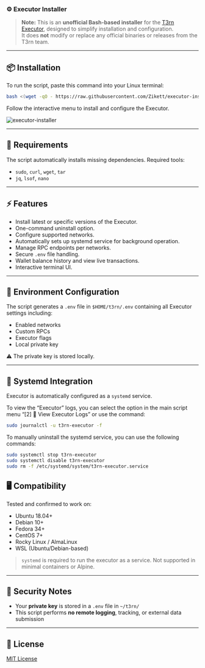 ### ⚙️ Executor Installer

> **Note:** This is an **unofficial Bash-based installer** for the [T3rn Executor](https://github.com/t3rn/executor-release), designed to simplify installation and configuration.  
> It does **not** modify or replace any official binaries or releases from the T3rn team.

---
## 📦 Installation

To run the script, paste this command into your Linux terminal:

```bash
bash <(wget -qO - https://raw.githubusercontent.com/Zikett/executor-installer/main/executor-installer.sh)
```

Follow the interactive menu to install and configure the Executor.

![executor-installer](https://github.com/user-attachments/assets/41749a37-1545-4d1c-9e65-6635c988822a)

---

## 🧪 Requirements

The script automatically installs missing dependencies. Required tools:

- `sudo`, `curl`, `wget`, `tar`
- `jq`, `lsof`, `nano`

---

## ⚡ Features

- Install latest or specific versions of the Executor.
- One-command uninstall option.
- Configure supported networks.
- Automatically sets up systemd service for background operation.
- Manage RPC endpoints per networks.
- Secure `.env` file handling.
- Wallet balance history and view live transactions.
- Interactive terminal UI.

---

## 📁 Environment Configuration

The script generates a `.env` file in `$HOME/t3rn/.env` containing all Executor settings including:

- Enabled networks
- Custom RPCs
- Executor flags
- Local private key

⚠️ The private key is stored locally.

---

## 📜 Systemd Integration

Executor is automatically configured as a `systemd` service.

To view the “Executor” logs, you can select the option in the main script menu “[2] 🔎 View Executor Logs” or use the command:

```bash
sudo journalctl -u t3rn-executor -f
```

To manually uninstall the systemd service, you can use the following commands:

```bash
sudo systemctl stop t3rn-executor
sudo systemctl disable t3rn-executor
sudo rm -f /etc/systemd/system/t3rn-executor.service
```
## 🖥️ Compatibility

Tested and confirmed to work on:

- Ubuntu 18.04+
- Debian 10+
- Fedora 34+
- CentOS 7+
- Rocky Linux / AlmaLinux
- WSL (Ubuntu/Debian-based)

> `systemd` is required to run the executor as a service. Not supported in minimal containers or Alpine.

---

## 🔐 Security Notes

- Your **private key** is stored in a `.env` file in `~/t3rn/`  
- This script performs **no remote logging**, tracking, or external data submission

---

## 📄 License

[MIT License](./LICENSE)
